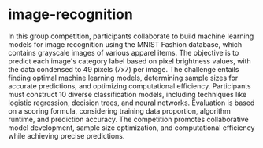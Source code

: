 # image-recognition
In this group competition, participants collaborate to build machine learning models for image recognition using the MNIST Fashion database, which contains grayscale images of various apparel items. The objective is to predict each image's category label based on pixel brightness values, with the data condensed to 49 pixels (7x7) per image. The challenge entails finding optimal machine learning models, determining sample sizes for accurate predictions, and optimizing computational efficiency. Participants must construct 10 diverse classification models, including techniques like logistic regression, decision trees, and neural networks. Evaluation is based on a scoring formula, considering training data proportion, algorithm runtime, and prediction accuracy. The competition promotes collaborative model development, sample size optimization, and computational efficiency while achieving precise predictions.
